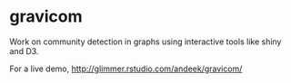 gravicom
===================

Work on community detection in graphs using interactive tools like shiny and D3.

For a live demo, http://glimmer.rstudio.com/andeek/gravicom/
